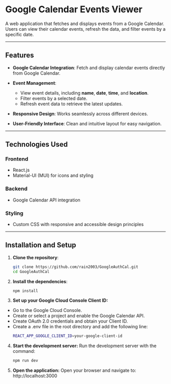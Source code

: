 # **Google Calendar Events Viewer**

A web application that fetches and displays events from a Google Calendar. Users can view their calendar events, refresh the data, and filter events by a specific date.

---

## **Features**

- **Google Calendar Integration**: Fetch and display calendar events directly from Google Calendar.

- **Event Management**:
  - View event details, including **name**, **date**, **time**, and **location**.
  - Filter events by a selected date.
  - Refresh event data to retrieve the latest updates.

- **Responsive Design**: Works seamlessly across different devices.

- **User-Friendly Interface**: Clean and intuitive layout for easy navigation.

---

## **Technologies Used**

### **Frontend**
- React.js
- Material-UI (MUI) for icons and styling

### **Backend**
- Google Calendar API integration

### **Styling**
- Custom CSS with responsive and accessible design principles

---

## **Installation and Setup**

1. **Clone the repository**:
   ```bash
   git clone https://github.com/rain2003/GoogleAuthCal.git
   cd GoogleAuthCal

2. **Install the dependencies**:
    ```bash
    npm install

3. **Set up your Google Cloud Console Client ID:**

- Go to the Google Cloud Console.
- Create or select a project and enable the Google Calendar API.
- Create OAuth 2.0 credentials and obtain your Client ID.
- Create a .env file in the root directory and add the following line:
    ```bash
    REACT_APP_GOOGLE_CLIENT_ID=your-google-client-id

4. **Start the development server:**
Run the development server with the command:
    ```bash
    npm run dev

5. **Open the application:**
Open your browser and navigate to:
http://localhost:3000